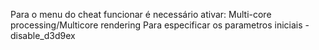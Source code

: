 Para o menu do cheat funcionar é necessário ativar:
Multi-core processing/Multicore rendering
Para especificar os parametros iniciais -disable_d3d9ex
